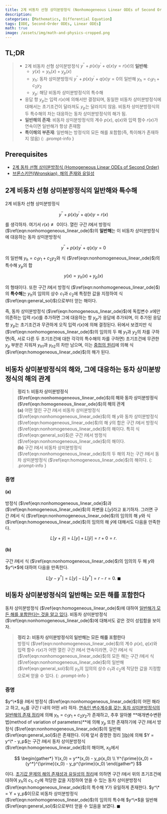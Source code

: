 ```yaml
---
title: 2계 비동차 선형 상미분방정식 (Nonhomogeneous Linear ODEs of Second Order)
description: 
categories: [Mathematics, Differential Equation]
tags: [ODE, Second-Order ODEs, Linear ODEs]
math: true
image: /assets/img/math-and-physics-cropped.png
---
```


## TL;DR
> - 2계 비동차 선형 상미분방정식 $y^{\prime\prime} + p(x)y^{\prime} + q(x)y = r(x)$의 **일반해**:
>   - $y(x) = y_h(x) + y_p(x)$
>   - $y_h$: 동차 상미분방정식 $y^{\prime\prime} + p(x)y^{\prime} + q(x)y = 0$의 일반해 $y_h = c_1y_1 + c_2y_2$
>   - $y_p$: 해당 비동차 상미분방정식의 특수해
> - 응답 항 $y_p$는 입력 $r(x)$에 의해서만 결정되며, 동일한 비동차 상미분방정식에 대해서는 초기조건이 달라져도 $y_p$는 달라지지 않음. 비동차 상미분방정식의 두 특수해의 차는 대응하는 동차 상미분방정식의 해가 됨.
> - **일반해의 존재**: 비동차 상미분방정식의 계수 $p(x)$, $q(x)$와 입력 함수 $r(x)$가 연속이면 일반해가 항상 존재함
> - **특이해의 부존재**: 일반해는 방정식의 모든 해를 포함함(즉, 특이해가 존재하지 않음)
{: .prompt-info }

## Prerequisites
- [2계 동차 선형 상미분방정식 (Homogeneous Linear ODEs of Second Order)](/posts/homogeneous-linear-odes-of-second-order/)
- [브론스키언(Wronskian), 해의 존재와 유일성](/posts/wronskian-existence-and-uniqueness-of-solutions/)

## 2계 비동차 선형 상미분방정식의 일반해와 특수해
2계 비동차 선형 상미분방정식

$$ y^{\prime\prime} + p(x)y^{\prime} + q(x)y = r(x) \label{eqn:nonhomogeneous_linear_ode}\tag{1}$$

를 생각하자. 여기서 $r(x) \not\equiv 0$이다. 열린 구간 $I$에서 방정식 ($\ref{eqn:nonhomogeneous_linear_ode}$)의 **일반해**는 이 비동차 상미분방정식에 대응하는 동차 상미분방정식

$$ y^{\prime\prime} + p(x)y^{\prime} + q(x)y = 0 \label{eqn:homogeneous_linear_ode}\tag{2} $$

의 일반해 $y_h = c_1y_1 + c_2y_2$와 식 ($\ref{eqn:nonhomogeneous_linear_ode}$)의 특수해 $y_p$의 합

$$ y(x) = y_h(x) + y_p(x) \label{eqn:general_sol}\tag{3}$$

의 형태이다. 또한 구간 $I$에서 방정식 ($\ref{eqn:nonhomogeneous_linear_ode}$)의 **특수해**는 $y_h$의 임의의 상수 $c_1$과 $c_2$에 특정한 값을 지정하여 식 ($\ref{eqn:general_sol}$)으로부터 얻는 해이다.

즉, 동차 상미분방정식 ($\ref{eqn:homogeneous_linear_ode}$)에 독립변수 $x$에만 의존하는 입력 $r(x)$를 추가하면 그에 대응하는 항 $y_p$가 응답에 추가되며, 이 추가된 응답 항 $y_p$는 초기조건과 무관하게 오직 입력 $r(x)$에 의해 결정된다. 뒤에서 보겠지만 식 ($\ref{eqn:nonhomogeneous_linear_ode}$)의 임의의 두 해 $y_1$과 $y_2$의 차를 구하면(즉, 서로 다른 두 초기조건에 대한 각각의 특수해의 차를 구하면) 초기조건에 무관한 $y_p$ 부분은 지워져 ${y_h}_1$과 ${y_h}_2$의 차만 남으며, 이는 [중첩의 원리](/posts/homogeneous-linear-odes-of-second-order/#중첩의-원리)에 의해 식 ($\ref{eqn:homogeneous_linear_ode}$)의 해가 된다.

## 비동차 상미분방정식의 해와, 그에 대응하는 동차 상미분방정식의 해의 관계
> **정리 1: 비동차 상미분방정식 ($\ref{eqn:nonhomogeneous_linear_ode}$)의 해와 동차 상미분방정식 ($\ref{eqn:homogeneous_linear_ode}$)의 해의 관계**  
> **(a)** 어떤 열린 구간 $I$에서 비동차 상미분방정식 ($\ref{eqn:nonhomogeneous_linear_ode}$)의 해 $y$와 동차 상미분방정식 ($\ref{eqn:homogeneous_linear_ode}$)의 해 $\tilde{y}$의 합은 구간 $I$에서 방정식 ($\ref{eqn:nonhomogeneous_linear_ode}$)의 해이다. 특히 식 ($\ref{eqn:general_sol}$)은 구간 $I$에서 방정식 ($\ref{eqn:nonhomogeneous_linear_ode}$)의 해이다.  
> **(b)** 구간 $I$에서 비동차 상미분방정식 ($\ref{eqn:nonhomogeneous_linear_ode}$)의 두 해의 차는 구간 $I$에서 동차 상미분방정식 ($\ref{eqn:homogeneous_linear_ode}$)의 해이다.
{: .prompt-info }

### 증명
#### (a)
방정식 ($\ref{eqn:nonhomogeneous_linear_ode}$)과 ($\ref{eqn:homogeneous_linear_ode}$)의 좌변을 $L[y]$라고 표기하자. 그러면 구간 $I$에서 식 ($\ref{eqn:nonhomogeneous_linear_ode}$)의 임의의 해 $y$와 식 ($\ref{eqn:homogeneous_linear_ode}$)의 임의의 해 $\tilde{y}$에 대해서도 다음을 만족한다.

$$ L[y + \tilde{y}] = L[y] + L[\tilde{y}] = r + 0 = r. $$

#### (b)
구간 $I$에서 식 ($\ref{eqn:nonhomogeneous_linear_ode}$)의 임의의 두 해 $y$와 $y^\*$에 대하여 다음을 만족한다.

$$ L[y - y^*] = L[y] - L[y^*] = r - r = 0.\ \blacksquare $$

## 비동차 상미분방정식의 일반해는 모든 해를 포함한다
동차 상미분방정식 ($\ref{eqn:homogeneous_linear_ode}$)에 대하여 [일반해가 모든 해를 포함한다는 것을 알고 있다](/posts/wronskian-existence-and-uniqueness-of-solutions/#일반해는-모든-해를-포함한다). 비동차 상미분방정식 ($\ref{eqn:nonhomogeneous_linear_ode}$)에 대해서도 같은 것이 성립함을 보이자.

> **정리 2: 비동차 상미분방정식의 일반해는 모든 해를 포함한다**  
> 방정식 ($\ref{eqn:nonhomogeneous_linear_ode}$)의 계수 $p(x)$, $q(x)$와 입력 함수 $r(x)$가 어떤 열린 구간 $I$에서 연속이라면, 구간 $I$에서 식 ($\ref{eqn:nonhomogeneous_linear_ode}$)의 모든 해는 구간 $I$에서 식 ($\ref{eqn:nonhomogeneous_linear_ode}$)의 일반해 ($\ref{eqn:general_sol}$)의 $y_h$의 임의의 상수 $c_1$과 $c_2$에 적당한 값을 지정함으로써 얻을 수 있다.
{: .prompt-info }

### 증명
$y^\*$을 $I$에서 방정식 ($\ref{eqn:nonhomogeneous_linear_ode}$)의 어떤 해라고 하고, $x_0$를 구간 $I$ 내의 어떤 $x$라 하자. [연속인 변수계수를 갖는 동차 상미분방정식의 일반해의 존재 정리](/posts/wronskian-existence-and-uniqueness-of-solutions/#일반해의-존재)에 의해 $y_h = c_1y_1 + c_2y_2$가 존재하고, 추후 알아볼 **매개변수변환법(method of variation of parameters)**에 의해 $y_p$ 또한 존재하기에 구간 $I$에서 방정식 ($\ref{eqn:nonhomogeneous_linear_ode}$)의 일반해 ($\ref{eqn:general_sol}$)은 존재한다. 이제 앞서 증명한 정리 [1(b)](#비동차-상미분방정식의-해와-그에-대응하는-동차-상미분방정식의-해의-관계)에 의해 $Y = y^\* - y_p$는 구간 $I$에서 동차 상미분방정식 ($\ref{eqn:homogeneous_linear_ode}$)의 해이며, $x_0$에서

$$ \begin{gather*}
Y(x_0) = y^*(x_0) - y_p(x_0) \\
Y^{\prime}(x_0) = {y^*}^{\prime}(x_0) - y_p^{\prime}(x_0)
\end{gather*} $$

이다. [초기값 문제의 해의 존재성과 유일성의 정리](/posts/wronskian-existence-and-uniqueness-of-solutions/#초기값-문제의-해의-존재성과-유일성의-정리)에 의하면 구간 $I$에서 위의 초기조건에 대하여 $y_h$의 $c_1$, $c_2$에 적당한 값을 지정하여 얻을 수 있는 동차 상미분방정식 ($\ref{eqn:homogeneous_linear_ode}$)의 특수해 $Y$가 유일하게 존재한다. $y^\* = Y + y_p$이므로 비동차 상미분방정식 ($\ref{eqn:nonhomogeneous_linear_ode}$)의 임의의 특수해 $y^\*$을 일반해 ($\ref{eqn:general_sol}$)으로부터 얻을 수 있음을 보였다. $\blacksquare$
